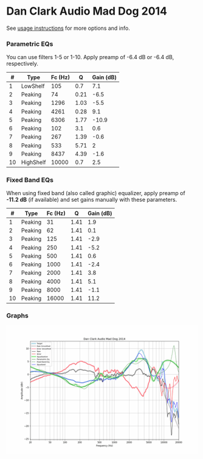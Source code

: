 # Dan Clark Audio Mad Dog 2014
See [usage instructions](https://github.com/jaakkopasanen/AutoEq#usage) for more options and info.

### Parametric EQs
You can use filters 1-5 or 1-10. Apply preamp of -6.4 dB or -6.4 dB, respectively.

|   # | Type      |   Fc (Hz) |    Q |   Gain (dB) |
|-----|-----------|-----------|------|-------------|
|   1 | LowShelf  |       105 | 0.7  |         7.1 |
|   2 | Peaking   |        74 | 0.21 |        -6.5 |
|   3 | Peaking   |      1296 | 1.03 |        -5.5 |
|   4 | Peaking   |      4261 | 0.28 |         9.1 |
|   5 | Peaking   |      6306 | 1.77 |       -10.9 |
|   6 | Peaking   |       102 | 3.1  |         0.6 |
|   7 | Peaking   |       267 | 1.39 |        -0.6 |
|   8 | Peaking   |       533 | 5.71 |         2   |
|   9 | Peaking   |      8437 | 4.39 |        -1.6 |
|  10 | HighShelf |     10000 | 0.7  |         2.5 |

### Fixed Band EQs
When using fixed band (also called graphic) equalizer, apply preamp of **-11.2 dB** (if available) and set gains manually with these parameters.

|   # | Type    |   Fc (Hz) |    Q |   Gain (dB) |
|-----|---------|-----------|------|-------------|
|   1 | Peaking |        31 | 1.41 |         1.9 |
|   2 | Peaking |        62 | 1.41 |         0.1 |
|   3 | Peaking |       125 | 1.41 |        -2.9 |
|   4 | Peaking |       250 | 1.41 |        -5.2 |
|   5 | Peaking |       500 | 1.41 |         0.6 |
|   6 | Peaking |      1000 | 1.41 |        -2.4 |
|   7 | Peaking |      2000 | 1.41 |         3.8 |
|   8 | Peaking |      4000 | 1.41 |         5.1 |
|   9 | Peaking |      8000 | 1.41 |        -1.1 |
|  10 | Peaking |     16000 | 1.41 |        11.2 |

### Graphs
![](./Dan%20Clark%20Audio%20Mad%20Dog%202014.png)
